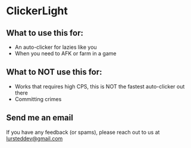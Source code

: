 
# ClickerLight

## What to use this for:
- An auto-clicker for lazies like you
- When you need to AFK or farm in a game

 ## What to NOT use this for:

- Works that requires high CPS, this is NOT the fastest auto-clicker out there
- Committing crimes
## Send me an email


If you have any feedback (or spams), please reach out to us at lursteddev@gmail.com

